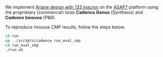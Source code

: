 We implement [Ariane design with 133 macros](../../../Testcases/ariane133) on the [ASAP7](../../../Enablements/ASAP7) platform using the proprietary (commercial) tools **Cadence Genus** (Synthesis) and **Cadence Innovus** (P&R).

To reproduce Innovus CMP results, follow the steps below.
```bash
cd run
cp ../scripts/cadence run_eval_cmp
cd run_eval_cmp
./run.sh
```
<!-- The screenshot of the design using ORFS on ASAP7 enablement is shown below  
<img src="./screenshots/Ariane136_ORFS_SPNR.png" alt="ariane136_orfs" width="400"/> -->
